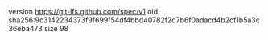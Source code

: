 version https://git-lfs.github.com/spec/v1
oid sha256:9c3142234373f9f699f54df4bbd40782f2d7b6f0adacd4b2cf1b5a3c36eba473
size 98
